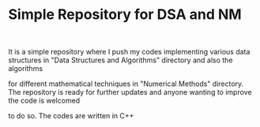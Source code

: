 <h1> Simple Repository for DSA and NM</h1><br>
<p> It is a simple repository where I push my codes implementing various data structures in "Data Structures and Algorithms" directory and also the algorithms</p></p>
for different mathematical techniques in "Numerical Methods" directory. The repository is ready for further updates and anyone wanting to improve the code is welcomed</p>
<p> to do so. The codes are written in C++</p>
